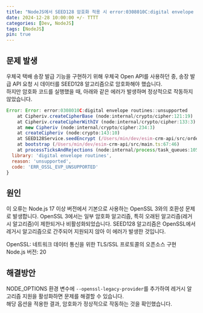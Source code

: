 ```yaml
---
title: "NodeJS에서 SEED128 암호화 적용 시 error:0308010C:digital envelope routines::unsupported 발생"
date: 2024-12-28 10:00:00 +/- TTTT
categories: [Dev, NodeJS]
tags: [NodeJS]
pin: true
---
```


## 문제 발생

우체국 택배 송장 발급 기능을 구현하기 위해 우체국 Open API를 사용하던 중, 송장 발급 API 요청 시 데이터를 SEED128 알고리즘으로 암호화해야 했습니다.  
하지만 암호화 코드를 실행했을 때, 아래와 같은 에러가 발생하며 정상적으로 작동하지 않았습니다.

```javascript
Error: Error: error:0308010C:digital envelope routines::unsupported
    at Cipheriv.createCipherBase (node:internal/crypto/cipher:121:19)
    at Cipheriv.createCipherWithIV (node:internal/crypto/cipher:133:3)
    at new Cipheriv (node:internal/crypto/cipher:234:3)
    at createCipheriv (node:crypto:143:10)
    at SEED128Service.seedEncrypt (/Users/min/dev/esim-crm-api/src/orders/seed128.ts:28:38)
    at bootstrap (/Users/min/dev/esim-crm-api/src/main.ts:67:46)
    at processTicksAndRejections (node:internal/process/task_queues:105:5) {
  library: 'digital envelope routines',
  reason: 'unsupported',
  code: 'ERR_OSSL_EVP_UNSUPPORTED'
}
```

## 원인

이 오류는 Node.js 17 이상 버전에서 기본으로 사용하는 OpenSSL 3와의 호환성 문제로 발생합니다. OpenSSL 3에서는 일부 암호화 알고리즘, 특히 오래된 알고리즘(레거시 알고리즘)이 제한되거나 비활성화되었습니다.
SEED128 알고리즘은 OpenSSL에서 레거시 알고리즘으로 간주되어 지원되지 않아 이 에러가 발생한 것입니다.

OpenSSL: 네트워크 데이터 통신을 위한 TLS/SSL 프로토콜의 오픈소스 구현
Node.js 버전: 20

## 해결방안

NODE_OPTIONS 환경 변수에 `--openssl-legacy-provider`를 추가하여 레거시 알고리즘 지원을 활성화하면 문제를 해결할 수 있습니다.  
해당 옵션을 적용한 결과, 암호화가 정상적으로 작동하는 것을 확인했습니다.
